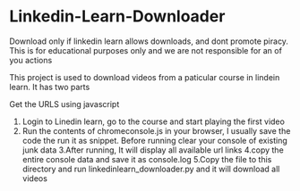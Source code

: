 # Linkedin-Learn-Downloader
Download only if linkedin learn allows downloads, and dont promote piracy. This is for educational purposes only and we are not responsible for an of you actions

This project is used to download videos from a paticular course in lindein learn. It has two parts

Get the URLS using javascript
1. Login to Linedin learn, go to the course and start playing the first video
2. Run the contents of chromeconsole.js in your browser, I usually save the code the run it as snippet.  Before running clear your console of  existing junk data
3.After running, It will display all available url links
4.copy the entire console data and save it as console.log 
5.Copy the file to this directory and run  	linkedinlearn_downloader.py and it will download all videos
